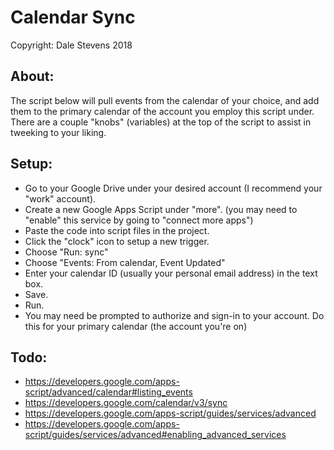# Calendar Sync
Copyright: Dale Stevens 2018

## About:
The script below will pull events from the calendar of your choice, and add them to the
primary calendar of the account you employ this script under.
There are a couple "knobs" (variables) at the top of the script to assist in tweeking
to your liking.

## Setup:
- Go to your Google Drive under your desired account (I recommend your "work" account).
- Create a new Google Apps Script under "more". (you may need to "enable" this service by going to "connect more apps")
- Paste the code into script files in the project.
- Click the "clock" icon to setup a new trigger.
- Choose "Run: sync"
- Choose "Events: From calendar, Event Updated"
- Enter your calendar ID (usually your personal email address) in the text box.
- Save.
- Run.
- You may need be prompted to authorize and sign-in to your account. Do this for your primary calendar (the account you're on)
 ## Todo:
 - https://developers.google.com/apps-script/advanced/calendar#listing_events
 - https://developers.google.com/calendar/v3/sync
 - https://developers.google.com/apps-script/guides/services/advanced
 - https://developers.google.com/apps-script/guides/services/advanced#enabling_advanced_services